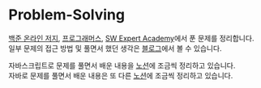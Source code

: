 # Problem-Solving

[백준 온라인 저지](https://www.acmicpc.net/), [프로그래머스](https://programmers.co.kr/), [SW Expert Academy](https://swexpertacademy.com/main/main.do)에서 푼 문제를 정리합니다.  
일부 문제의 접근 방법 및 풀면서 했던 생각은 [블로그](https://anott.tistory.com/category/%EC%95%8C%EA%B3%A0%EB%A6%AC%EC%A6%98)에서 볼 수 있습니다.

자바스크립트로 문제를 풀면서 배운 내용을 [노션](https://obvious-spade-e4e.notion.site/JS-7be3e8fe10f74b52b6deed3c68a473f6)에 조금씩 정리하고 있습니다.   
자바로 문제를 풀면서 배운 내용은 또 다른 [노션](https://www.notion.so/Java-ec68ba09d6c549e79169309558419088)에 조금씩 정리하고 있습니다.
